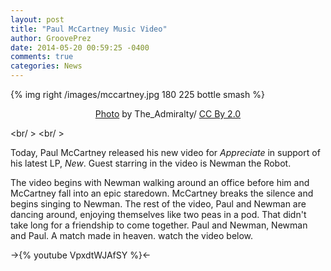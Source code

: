 ```yaml
---
layout: post
title: "Paul McCartney Music Video"
author: GroovePrez
date: 2014-05-20 00:59:25 -0400
comments: true
categories: News
---
```

{% img right /images/mccartney.jpg 180 225 bottle smash %}

<!--more-->

<div style="text-align:center" markdown="1">
<a href="http://www.flickr.com/photos/admiralty/23487193/">Photo</a> by The_Admiralty/ <a href="http://creativecommons.org/licenses/by/2.0/">CC By 2.0</a>
</div>


<br/ >
<br/ >


Today, Paul McCartney released his new video for *Appreciate* in support of his latest LP, *New*.  Guest starring in the video is Newman the Robot.

The video begins with Newman walking around an office before him and McCartney fall into an epic staredown.  McCartney breaks the silence and begins singing to Newman.  The rest of the video, Paul and Newman are dancing around, enjoying themselves like two peas in a pod.  That didn't take long for a friendship to come together.  Paul and Newman, Newman and Paul.  A match made in heaven.  watch the video below.

->{% youtube VpxdtWJAfSY %}<-